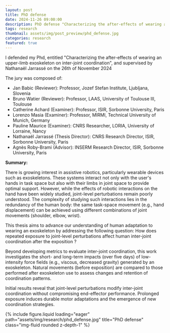 ```yaml
---
layout: post
title: PhD defense
date: 2024-11-26 09:00:00
description: PhD defense "Characterizing the after-effects of wearing an upper-limb exoskeleton on inter-joint coordination"
tags: research
thumbnail: assets/img/post_preview/phd_defense.jpg
categories: research
featured: true
---
```


I defended my Phd, entitled "Characterizing the after-effects of wearing an upper-limb exoskeleton on inter-joint coordination", and supervised by Nathanaël Jarrassé on the 26th of November 2024

The jury was composed of:
<ul>
    <li>Jan Babic (Reviewer): Professor, Jozef Stefan Institute, Ljubljana, Slovenia</li>
    <li>Bruno Watier (Reviewer): Professor, LAAS, University of Toulouse III, Toulouse</li>
    <li>Catherine Achard (Examiner): Professor, ISIR, Sorbonne University, Paris</li>
    <li>Lorenzo Masia (Examiner): Professor, MIRMI, Technical University of Munich, Germany</li>
    <li>Pauline Maurice (Examiner): CNRS Researcher, LORIA, University of Lorraine, Nancy</li>
    <li>Nathanaël Jarrassé (Thesis Director): CNRS Research Director, ISIR, Sorbonne University, Paris</li>
    <li>Agnès Roby-Brami (Advisor): INSERM Research Director, ISIR, Sorbonne University, Paris</li>
</ul>

**Summary:**

There is growing interest in assistive robotics, particularly wearable devices such as exoskeletons. These systems interact not only with the user's hands in task space but also with their limbs in joint space to provide optimal support. However, while the effects of robotic interactions on the hand have been widely studied, joint-level perturbations remain poorly understood. The complexity of studying such interactions lies in the redundancy of the human body: the same task-space movement (e.g., hand displacement) can be achieved using different combinations of joint movements (shoulder, elbow, wrist).

This thesis aims to advance our understanding of human adaptation to wearing an exoskeleton by addressing the following question: How does repeated exposure to joint-level perturbations affect human inter-joint coordination after the exposition ?

Beyond developing metrics to evaluate inter-joint coordination, this work investigates the short- and long-term impacts (over five days) of low-intensity force fields (e.g., viscous, decreased gravity) generated by an exoskeleton. Natural movements (before exposition) are compared to those performed after exoskeleton use to assess changes and retention of coordination patterns.

Initial results reveal that joint-level perturbations modify inter-joint coordination without compromising end-effector performance. Prolonged exposure induces durable motor adaptations and the emergence of new coordination strategies.

<div class="row">
    <div class="col-sm mt-3 mt-md-0">
        {% include figure.liquid loading="eager" path="assets/img/research/phd_defense.jpg" title="PhD defense" class="img-fluid rounded z-depth-1" %}
    </div>
</div>
